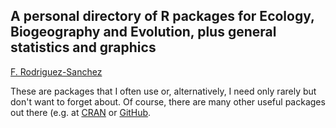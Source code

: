 ## A personal directory of R packages for Ecology, Biogeography and Evolution, plus general statistics and graphics

[F. Rodriguez-Sanchez](tinyurl.com/frod-san)

These are packages that I often use or, alternatively, I need only rarely but don't want to forget about. Of course, there are many other useful packages out there (e.g. at [CRAN](http://cran.r-project.org/web/packages/available_packages_by_name.html) or [GitHub](https://github.com/search?q=package&type=Repositories&ref=advsearch&l=R).


